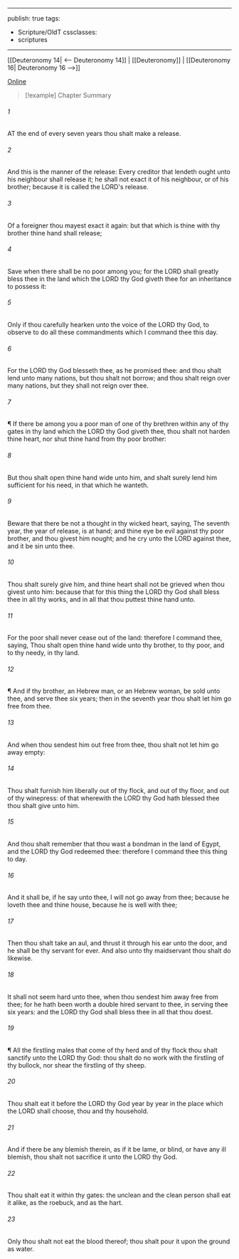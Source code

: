 

---
publish: true
tags:
  - Scripture/OldT
cssclasses:
  - scriptures
---
[[Deuteronomy 14| <-- Deuteronomy 14]] | [[Deuteronomy]] | [[Deuteronomy 16| Deuteronomy 16 -->]]

[Online](https://churchofjesuschrist.org/study/scriptures/ot/deut/15?lang=eng)

>[!example] Chapter Summary
>
###### 1
AT the end of every seven years thou shalt make a release.
###### 2
And this is the manner of the release: Every creditor that lendeth ought unto his neighbour shall release it; he shall not exact it of his neighbour, or of his brother; because it is called the LORD's release.
###### 3
Of a foreigner thou mayest exact it again: but that which is thine with thy brother thine hand shall release;
###### 4
Save when there shall be no poor among you; for the LORD shall greatly bless thee in the land which the LORD thy God giveth thee for an inheritance to possess it:
###### 5
Only if thou carefully hearken unto the voice of the LORD thy God, to observe to do all these commandments which I command thee this day.
###### 6
For the LORD thy God blesseth thee, as he promised thee: and thou shalt lend unto many nations, but thou shalt not borrow; and thou shalt reign over many nations, but they shall not reign over thee.
###### 7
¶ If there be among you a poor man of one of thy brethren within any of thy gates in thy land which the LORD thy God giveth thee, thou shalt not harden thine heart, nor shut thine hand from thy poor brother:
###### 8
But thou shalt open thine hand wide unto him, and shalt surely lend him sufficient for his need, in that which he wanteth.
###### 9
Beware that there be not a thought in thy wicked heart, saying, The seventh year, the year of release, is at hand; and thine eye be evil against thy poor brother, and thou givest him nought; and he cry unto the LORD against thee, and it be sin unto thee.
###### 10
Thou shalt surely give him, and thine heart shall not be grieved when thou givest unto him: because that for this thing the LORD thy God shall bless thee in all thy works, and in all that thou puttest thine hand unto.
###### 11
For the poor shall never cease out of the land: therefore I command thee, saying, Thou shalt open thine hand wide unto thy brother, to thy poor, and to thy needy, in thy land.
###### 12
¶ And if thy brother, an Hebrew man, or an Hebrew woman, be sold unto thee, and serve thee six years; then in the seventh year thou shalt let him go free from thee.
###### 13
And when thou sendest him out free from thee, thou shalt not let him go away empty:
###### 14
Thou shalt furnish him liberally out of thy flock, and out of thy floor, and out of thy winepress: of that wherewith the LORD thy God hath blessed thee thou shalt give unto him.
###### 15
And thou shalt remember that thou wast a bondman in the land of Egypt, and the LORD thy God redeemed thee: therefore I command thee this thing to day.
###### 16
And it shall be, if he say unto thee, I will not go away from thee; because he loveth thee and thine house, because he is well with thee;
###### 17
Then thou shalt take an aul, and thrust it through his ear unto the door, and he shall be thy servant for ever.  And also unto thy maidservant thou shalt do likewise.
###### 18
It shall not seem hard unto thee, when thou sendest him away free from thee; for he hath been worth a double hired servant to thee, in serving thee six years: and the LORD thy God shall bless thee in all that thou doest.
###### 19
¶ All the firstling males that come of thy herd and of thy flock thou shalt sanctify unto the LORD thy God: thou shalt do no work with the firstling of thy bullock, nor shear the firstling of thy sheep.
###### 20
Thou shalt eat it before the LORD thy God year by year in the place which the LORD shall choose, thou and thy household.
###### 21
And if there be any blemish therein, as if it be lame, or blind, or have any ill blemish, thou shalt not sacrifice it unto the LORD thy God.
###### 22
Thou shalt eat it within thy gates: the unclean and the clean person shall eat it alike, as the roebuck, and as the hart.
###### 23
Only thou shalt not eat the blood thereof; thou shalt pour it upon the ground as water.



